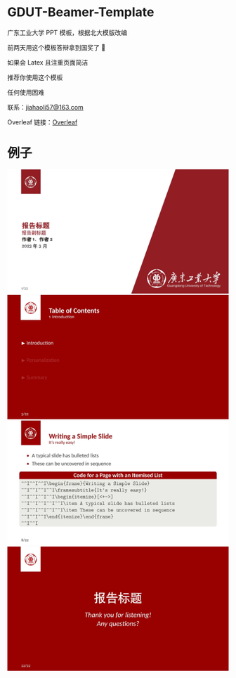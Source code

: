 # GDUT-Beamer-Template
广东工业大学 PPT 模板，根据北大模版改编

前两天用这个模板答辩拿到国奖了 👻

如果会 Latex 且注重页面简洁

推荐你使用这个模板

任何使用困难

联系：jiahaoli57@163.com

Overleaf 链接：[Overleaf](https://www.overleaf.com/latex/templates/yan-dong-gong-ye-da-xue-zhong-wen-mo-ban-gdut-beamer-template/gyrbwbthpvcn)
 
# 例子
![image](demo/title_page.jpg)
![image](demo/contents_page.jpg)
![image](demo/content_page.jpg)
![image](demo/end_pag.jpg)
